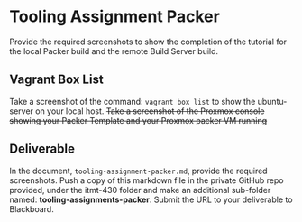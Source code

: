 # Tooling Assignment Packer

Provide the required screenshots to show the completion of the tutorial for the local Packer build and the remote Build Server build.

## Vagrant Box List

Take a screenshot of the command: `vagrant box list` to show the ubuntu-server on your local host. ~~Take a screenshot of the Proxmox console showing your Packer Template and your Proxmox packer VM running~~

## Deliverable

In the document, `tooling-assignment-packer.md`, provide the required screenshots. Push a copy of this markdown file in the private GitHub repo provided, under the itmt-430 folder and make an additional sub-folder named: **tooling-assignments-packer**.  Submit the URL to your deliverable to Blackboard.
